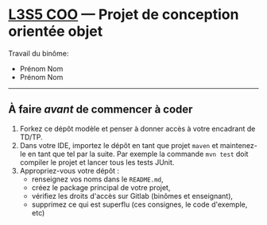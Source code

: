 # [L3S5 COO] — Projet de conception orientée objet

Travail du binôme:

- Prénom Nom
- Prénom Nom

-----

## À faire _avant_ de commencer à coder

1. Forkez ce dépôt modèle et penser à donner accès à votre encadrant de TD/TP.
2. Dans votre IDE, importez le dépôt en tant que projet `maven` et maintenez-le en tant que tel par la suite.
   Par exemple la commande `mvn test` doit compiler le projet et lancer tous les tests JUnit.
3. Appropriez-vous votre dépôt :
    - renseignez vos noms dans le `README.md`,
    - créez le package principal de votre projet,
    - vérifiez les droits d'accès sur Gitlab (binômes et enseignant),
    - supprimez ce qui est superflu (ces consignes, le code d'exemple, etc)

[l3s5 coo]: http://portail.fil.univ-lille.fr/ls5/coo "UE Conception Orientée Object (portail pédagogique FIL)"

[consignes]: https://www.fil.univ-lille.fr/~quinton/coo/projet/consignesRenduProjet.pdf "consignes de rendu"
